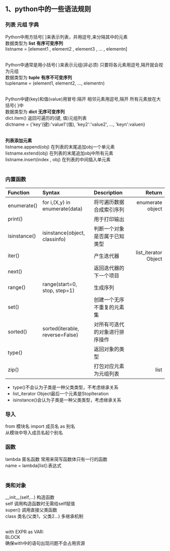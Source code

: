 ## 1、python中的一些语法规则

### 列表 元组 字典


Python中用方括号\[ \]来表示列表，并用逗号,来分隔其中的元素<br> 
数据类型为 **list** **有序可变序列**<br> 
listname = \[element1 , element2 , element3 , ... , elementn\]<br><br>

Python中通常是用小括号( )来表示元组(非必须) 只要将各元素用逗号,隔开就会视为元组<br>
数据类型为 **tuple** **有序不可变序列**<br>
tuplename = (element1, element2, ..., elementn)<br><br>

Python中键(key)和值(value)用冒号:隔开 相邻元素用逗号,隔开 所有元素放在大括号{ }中<br>
数据类型为 **dict** **无序可变序列** <br>
dict.item() 返回可遍历的(键, 值)元组列表<br>
dictname = {'key'(键):'value1'(值), 'key2':'value2', ..., 'keyn':valuen}<br><br>

**列表添加元素**<br>
listname.append(obj) 在列表的末尾追加obj一个单元素<br>
listname.extend(obj) 在列表的末尾追加obj中所有元素<br>
listname.insert(index , obj) 在列表的中间插入单元素<br><br>



### 内置函数

| Function | Syntax | Description | Return |
| :---  | :--- | :--- | ---: |
| enumerate() | for i,(X,y) in enumerate(data)| 将可遍历数据合成索引序列 | enumerate object |
| print() | | 用于打印输出 |
| isinstance() | isinstance(object, classinfo) | 判断一个对象是否属于已知类型|
| iter() | | 产生迭代器| list_iterator Object |
| next() | | 返回迭代器的下一个项目 | 
| range()| range(start=0, stop, step=1) |生成序列 |
| set()  | |创建一个无序不重复的元素集 |
| sorted()| sorted(iterable, reverse=False) | 对所有可迭代的对象进行排序操作|
| type() | | 返回对象的类型|
| zip()  | | 打包对应元素为元组列表 | list |

- type()不会认为子类是一种父类类型，不考虑继承关系
- list_iterator Object最后一个元素是StopIteration 
- isinstance()会认为子类是一种父类类型，考虑继承关系

### 导入

from 模块名 import 成员名 as 别名<br> 
从模块中导入成员名起个别名<br> 

### 函数

lambda 匿名函数 常用来简写函数体只有一行的函数<br>
name = lambda\[list\]:表达式<br><br>

### 类和对象

\_\_init\_\_(self,...) 构造函数<br>
self 调用构造函数时无需给self赋值<br> 
super() 调用直接父类函数<br>
class 类名(父类1，父类2...) 多继承机制<br><br>

with EXPR as VAR:  
BLOCK  
确保with中的语句出现问题不会占用资源


```python

```
